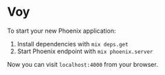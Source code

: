 # Voy

To start your new Phoenix application:

1. Install dependencies with `mix deps.get`
2. Start Phoenix endpoint with `mix phoenix.server`

Now you can visit `localhost:4000` from your browser.
